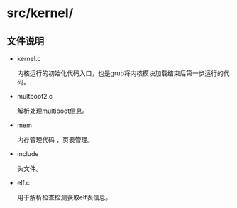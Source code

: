 # src/kernel/
## 文件说明

- kernel.c

    内核运行的初始化代码入口，也是grub将内核模块加载结束后第一步运行的代码。

- multboot2.c

    解析处理multiboot信息。

- mem

    内存管理代码 ，页表管理。

- include

    头文件。

- elf.c

    用于解析检查检测获取elf表信息。

    

    

    

    

